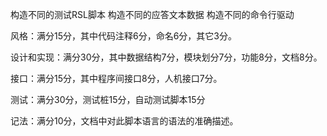 构造不同的测试RSL脚本
构造不同的应答文本数据
构造不同的命令行驱动

风格：满分15分，其中代码注释6分，命名6分，其它3分。

设计和实现：满分30分，其中数据结构7分，模块划分7分，功能8分，文档8分。

接口：满分15分，其中程序间接口8分，人机接口7分。

测试：满分30分，测试桩15分，自动测试脚本15分

记法：满分10分，文档中对此脚本语言的语法的准确描述。

